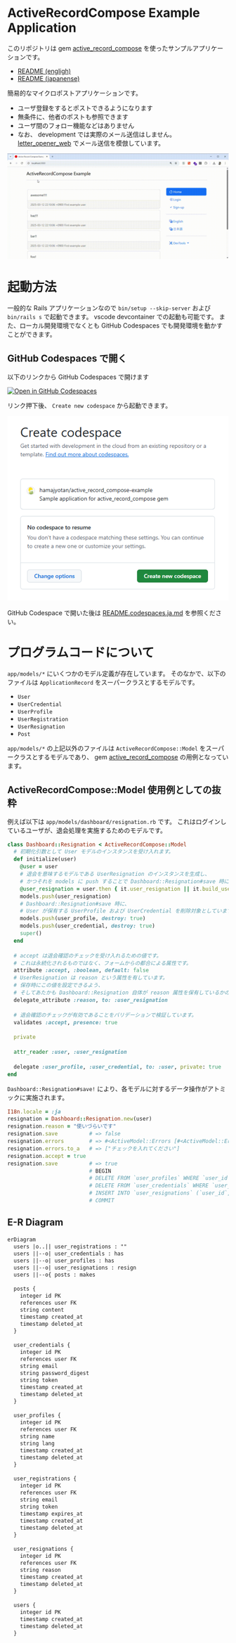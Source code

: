# ActiveRecordCompose Example Application

このリポジトリは gem [active_record_compose](https://github.com/hamajyotan/active_record_compose) を使ったサンプルアプリケーションです。

- [README (engligh)](README.md)
- [README (japanense)](README.ja.md)

簡易的なマイクロポストアプリケーションです。

- ユーザ登録をするとポストできるようになります
- 無条件に、他者のポストも参照できます
- ユーザ間のフォロー機能などはありません
- なお、 development では実際のメール送信はしません。 [letter_opener_web](https://rubygems.org/gems/letter_opener_web) でメール送信を模倣しています。

![](doc/micropost-application.gif)

# 起動方法

一般的な Rails アプリケーションなので `bin/setup --skip-server` および `bin/rails s` で起動できます。
vscode devcontainer での起動も可能です。
また、ローカル開発環境でなくとも GitHub Codespaces でも開発環境を動かすことができます。

## GitHub Codespaces で開く

以下のリンクから GitHub Codespaces で開けます

[![Open in GitHub Codespaces](https://github.com/codespaces/badge.svg)](https://codespaces.new/hamajyotan/active_record_compose-example)

リンク押下後、 `Create new codespace` から起動できます。

![](doc/create-codespace.png)

GitHub Codespace で開いた後は [README.codespaces.ja.md](README.codespaces.ja.md) を参照ください。

# プログラムコードについて

`app/models/*` にいくつかのモデル定義が存在しています。
そのなかで、以下のファイルは `ApplicationRecord` をスーパークラスとするモデルです。

- `User`
- `UserCredential`
- `UserProfile`
- `UserRegistration`
- `UserResignation`
- `Post`

`app/models/*` の上記以外のファイルは `ActiveRecordCompose::Model` をスーパークラスとするモデルであり、
gem [active_record_compose](https://github.com/hamajyotan/active_record_compose) の用例となっています。

## ActiveRecordCompose::Model 使用例としての抜粋

例えば以下は `app/models/dashboard/resignation.rb` です。
これはログインしているユーザが、退会処理を実施するためのモデルです。

```ruby
class Dashboard::Resignation < ActiveRecordCompose::Model
  # 初期化引数として User モデルのインスタンスを受け入れます。
  def initialize(user)
    @user = user
    # 退会を意味するモデルである UserResignation のインスタンスを生成し、
    # かつそれを models に push することで Dashboard::Resignation#save 時にそれが保存される準備をしています。
    @user_resignation = user.then { it.user_resignation || it.build_user_resignation }
    models.push(user_resignation)
    # Dashboard::Resignation#save 時に、
    # User が保有する UserProfile および UserCredential を削除対象としています。
    models.push(user_profile, destroy: true)
    models.push(user_credential, destroy: true)
    super()
  end

  # accept は退会確認のチェックを受け入れるための値です。
  # これは永続化されるものではなく、フォームからの都合による属性です。
  attribute :accept, :boolean, default: false
  # UserResignation は reason という属性を有しています。
  # 保存時にこの値を設定できるよう、
  # そしてあたかも Dashboard::Resignation 自体が reason 属性を保有しているかのように透過的アクセスが可能になります。
  delegate_attribute :reason, to: :user_resignation

  # 退会確認のチェックが有効であることをバリデーションで検証しています。
  validates :accept, presence: true

  private

  attr_reader :user, :user_resignation

  delegate :user_profile, :user_credential, to: :user, private: true
end
```

`Dashboard::Resignation#save!` により、各モデルに対するデータ操作がアトミックに実施されます。

```ruby
I18n.locale = :ja
resignation = Dashboard::Resignation.new(user)
resignation.reason = "使いづらいです"
resignation.save          # => false
resignation.errors        # => #<ActiveModel::Errors [#<ActiveModel::Error attribute=accept, type=blank, options={}>]>
resignation.errors.to_a   # => ["チェックを入れてください"]
resignation.accept = true
resignation.save          # => true
                          # BEGIN
                          # DELETE FROM `user_profiles` WHERE `user_id` = 1
                          # DELETE FROM `user_credentials` WHERE `user_id` = 1
                          # INSERT INTO `user_resignations` (`user_id`, `reason`) VALUES (1, "使いづらいです")
                          # COMMIT
```

## E-R Diagram

```mermaid
erDiagram
  users |o..|| user_registrations : ""
  users ||--o| user_credentials : has
  users ||--o| user_profiles : has
  users ||--o| user_resignations : resign
  users ||--o{ posts : makes

  posts {
    integer id PK
    references user FK
    string content
    timestamp created_at
    timestamp deleted_at
  }

  user_credentials {
    integer id PK
    references user FK
    string email
    string password_digest
    string token
    timestamp created_at
    timestamp deleted_at
  }

  user_profiles {
    integer id PK
    references user FK
    string name
    string lang
    timestamp created_at
    timestamp deleted_at
  }

  user_registrations {
    integer id PK
    references user FK
    string email
    string token
    timestamp expires_at
    timestamp created_at
    timestamp deleted_at
  }

  user_resignations {
    integer id PK
    references user FK
    string reason
    timestamp created_at
    timestamp deleted_at
  }

  users {
    integer id PK
    timestamp created_at
    timestamp deleted_at
  }
```
